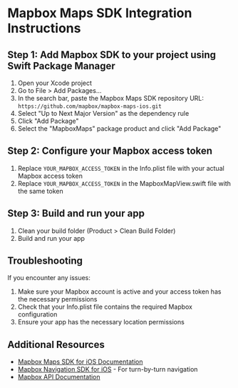 # Mapbox Maps SDK Integration Instructions

## Step 1: Add Mapbox SDK to your project using Swift Package Manager

1. Open your Xcode project
2. Go to File > Add Packages...
3. In the search bar, paste the Mapbox Maps SDK repository URL: `https://github.com/mapbox/mapbox-maps-ios.git`
4. Select "Up to Next Major Version" as the dependency rule
5. Click "Add Package"
6. Select the "MapboxMaps" package product and click "Add Package"

## Step 2: Configure your Mapbox access token

1. Replace `YOUR_MAPBOX_ACCESS_TOKEN` in the Info.plist file with your actual Mapbox access token
2. Replace `YOUR_MAPBOX_ACCESS_TOKEN` in the MapboxMapView.swift file with the same token

## Step 3: Build and run your app

1. Clean your build folder (Product > Clean Build Folder)
2. Build and run your app

## Troubleshooting

If you encounter any issues:

1. Make sure your Mapbox account is active and your access token has the necessary permissions
2. Check that your Info.plist file contains the required Mapbox configuration
3. Ensure your app has the necessary location permissions

## Additional Resources

- [Mapbox Maps SDK for iOS Documentation](https://docs.mapbox.com/ios/maps/guides/)
- [Mapbox Navigation SDK for iOS](https://docs.mapbox.com/ios/navigation/guides/) - For turn-by-turn navigation
- [Mapbox API Documentation](https://docs.mapbox.com/api/overview/)
